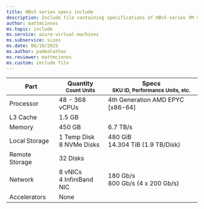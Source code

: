 ```yaml
---
title: HBv5 series specs include
description: Include file containing specifications of HBv5-series VM sizes.
author: mattmcinnes
ms.topic: include
ms.service: azure-virtual-machines
ms.subservice: sizes
ms.date: 08/10/2025
ms.author: padmalathas
ms.reviewer: mattmcinnes
ms.custom: include file
---
```


| Part | Quantity <br><sup>Count Units | Specs <br><sup>SKU ID, Performance Units, etc.  |
|---|---|---|
| Processor      | 48 - 368 vCPUs     | 4th Generation AMD EPYC [x86-64] |
| L3 Cache       | 1.5 GB       |    |
| Memory         | 450 GB        | 6.7 TB/s   |
| Local Storage  | 1 Temp Disk <br>8 NVMe Disks         |  480 GiB <br>14.304 TiB (1.9 TB/Disk)  |
| Remote Storage | 32 Disks        |  |
| Network        | 8 vNICs <br> 4 InfiniBand NIC       | 180 Gb/s <br> 800 Gb/s (4 x 200 Gb/s) |
| Accelerators   | None            |     |
